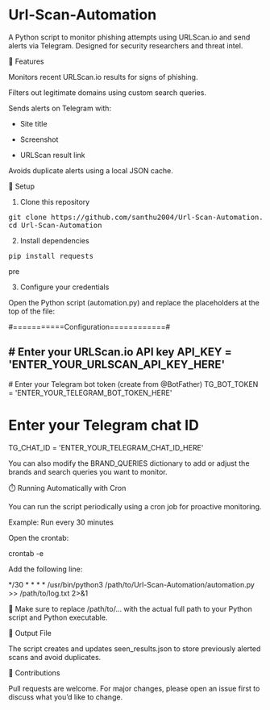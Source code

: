 # Url-Scan-Automation
 A Python script to monitor phishing attempts using URLScan.io and send alerts via Telegram. Designed for security researchers and threat intel.

🚀 Features

Monitors recent URLScan.io results for signs of phishing.

Filters out legitimate domains using custom search queries.

Sends alerts on Telegram with:

- Site title

- Screenshot

- URLScan result link

Avoids duplicate alerts using a local JSON cache.

🔧 Setup

1. Clone this repository

<pre>git clone https://github.com/santhu2004/Url-Scan-Automation.git
cd Url-Scan-Automation </pre>

2. Install dependencies

<pre>pip install requests</pre>pre

3. Configure your credentials

Open the Python script (automation.py) and replace the placeholders at the top of the file:

#===========Configuration============#

<h2>#  Enter your URLScan.io API key
API_KEY = 'ENTER_YOUR_URLSCAN_API_KEY_HERE'
</h2>
#  Enter your Telegram bot token (create from @BotFather)
TG_BOT_TOKEN = 'ENTER_YOUR_TELEGRAM_BOT_TOKEN_HERE'

#  Enter your Telegram chat ID
TG_CHAT_ID = 'ENTER_YOUR_TELEGRAM_CHAT_ID_HERE'

You can also modify the BRAND_QUERIES dictionary to add or adjust the brands and search queries you want to monitor.


⏱️ Running Automatically with Cron

You can run the script periodically using a cron job for proactive monitoring.

Example: Run every 30 minutes

Open the crontab:

crontab -e

Add the following line:

*/30 * * * * /usr/bin/python3 /path/to/Url-Scan-Automation/automation.py >> /path/to/log.txt 2>&1

📝 Make sure to replace /path/to/... with the actual full path to your Python script and Python executable.

📁 Output File

The script creates and updates seen_results.json to store previously alerted scans and avoid duplicates.

🤝 Contributions

Pull requests are welcome. For major changes, please open an issue first to discuss what you’d like to change.

